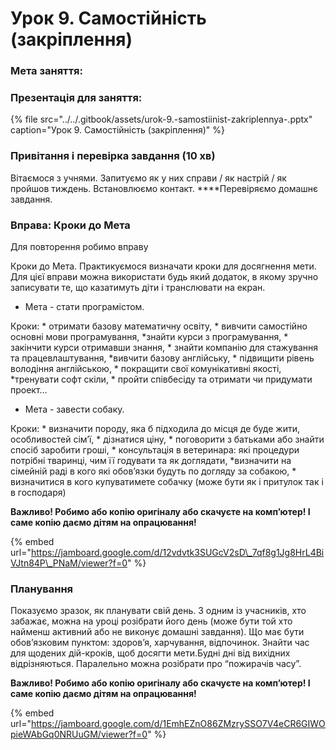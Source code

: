 # Урок 9. Самостійність \(закріплення\)

### Мета заняття:

### **Презентація для заняття:**

{% file src="../../.gitbook/assets/urok-9.-samostiinist-zakriplennya-.pptx" caption="Урок 9. Самостійність \(закріплення\)" %}

### Привітання **і перевірка завдання** \(10 хв\)

Вітаємося з учнями. Запитуємо як у них справи / як настрій / як пройшов тиждень. Встановлюємо контакт. ****Перевіряємо домашнє завдання.

### **Вправа: Кроки до Мета**

Для повторення робимо вправу 

Кроки до Мета. Практикуємося визначати кроки для досягнення мети. Для цієї вправи можна використати будь який додаток, в якому зручно записувати те, що казатимуть діти і транслювати на екран.

* Мета - стати програмістом.

Кроки: \* отримати базову математичну освіту, \* вивчити самостійно основні мови програмування, \*знайти курси з програмування, \* закінчити курси отримавши знання, \* знайти компанію для стажування та працевлаштування, \*вивчити базову англійську, \* підвищити рівень володіння англійською, \* покращити свої комунікативні якості, \*тренувати софт скіли, \* пройти співбесіду та отримати чи придумати проект…  


* Мета - завести собаку.

Кроки: \* визначити породу, яка б підходила до місця де буде жити, особливостей сім’ї, \* дізнатися ціну, \* поговорити з батьками або знайти спосіб заробити гроші, \* консультація в  ветеринара: які процедури потрібні тваринці, чим її годувати та як доглядати, \*визначити на сімейній раді в кого які обов’язки будуть по догляду за собакою, \* визначитися в кого купуватимете собачку \(може бути як і притулок так і в господаря\)

**Важливо! Робимо або  копію оригіналу або скачуєте на комп’ютер! І саме копію даємо дітям на опрацювання!**

{% embed url="https://jamboard.google.com/d/12vdvtk3SUGcV2sD\_7qf8g1Jg8HrL4BiVJtn84P\_PNaM/viewer?f=0" %}

### **Планування**

Показуємо зразок, як планувати свій день. З одним із учасників, хто забажає, можна на уроці розібрати його день \(може бути той хто найменш активний або не виконує домашні завдання\). Що має бути обов’язковим пунктом: здоров’я, харчування, відпочинок. Знайти час для щодених дій-кроків, щоб досягти мети.Будні дні від вихідних відрізняються. Паралельно можна розібрати про “пожирачів часу”.

**Важливо! Робимо або  копію оригіналу або скачуєте на комп’ютер! І саме копію даємо дітям на опрацювання!**

{% embed url="https://jamboard.google.com/d/1EmhEZnO86ZMzrySSO7V4eCR6GIWOpieWAbGq0NRUuGM/viewer?f=0" %}

